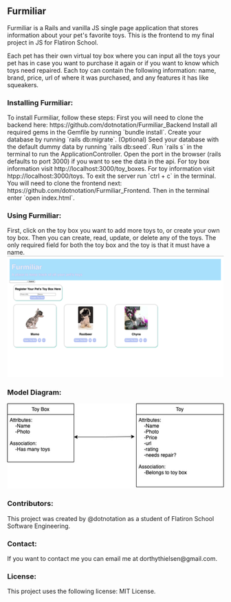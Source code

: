 <h2>Furmiliar</h2>
Furmiliar is a Rails and vanilla JS single page application that stores information about your pet's favorite toys. This is the frontend to my final project in JS for Flatiron School. 

Each pet has their own virtual toy box where you can input all the toys your pet has in case you want to purchase it again or if you want to know which toys need repaired. Each toy can contain the following information: name, brand, price, url of where it was purchased, and any features it has like squeakers.  

<h3>Installing Furmiliar:</h3>
To install Furmiliar, follow these steps:
First you will need to clone the backend here: https://github.com/dotnotation/Furmiliar_Backend
Install all required gems in the Gemfile by running `bundle install`. Create your database by running `rails db:migrate`. (Optional) Seed your database with the default dummy data by running `rails db:seed`. Run `rails s` in the terminal to run the ApplicationController. Open the port in the browser (rails defaults to port 3000) if you want to see the data in the api. For toy box information visit http://localhost:3000/toy_boxes. For toy information visit htpp://localhost:3000/toys. To exit the server run `ctrl + c` in the terminal. You will need to clone the frontend next: https://github.com/dotnotation/Furmiliar_Frontend. Then in the terminal enter `open index.html`. 

<h3>Using Furmiliar:</h3>
First, click on the toy box you want to add more toys to, or create your own toy box. Then you can create, read, update, or delete any of the toys. The only required field for both the toy box and the toy is that it must have a name. 

<img src="./public/FurmiliarJS.gif" alt="preview of website" />

<h3>Model Diagram:</h3>
<img src="/public/Furmiliar.jpeg" title="diagram of models for Furmiliar" alt="a diagram showing the relationship and attributes of the models for the Furmiliar project">

<h3>Contributors:</h3>
This project was created by @dotnotation as a student of Flatiron School Software Engineering.

<h3>Contact:</h3>
If you want to contact me you can email me at dorthythielsen@gmail.com. 

<h3>License:</h3>
This project uses the following license: MIT License.